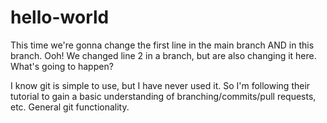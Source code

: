 # hello-world
This time we're gonna change the first line in the main branch AND in this branch. Ooh!
We changed line 2 in a branch, but are also changing it here. What's going to happen?

I know git is simple to use, but I have never used it. So I'm following their tutorial to gain a basic understanding of branching/commits/pull requests, etc. General git functionality.

